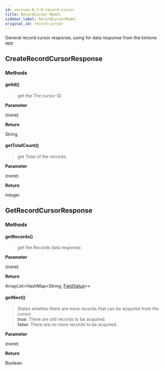 ```yaml
---
id: version-0.3.0-record-cursor
title: RecordCursor Model
sidebar_label: RecordCursorModel
original_id: record-cursor
---
```


General record cursor response, using for data response from the kintone app

## CreateRecordCursorResponse

### Methods

#### getId()

> get the The cursor ID.

**Parameter**

(none)

**Return**

String

#### getTotalCount()

> get Total of the records.

**Parameter**

(none)

**Return**

Integer

## GetRecordCursorResponse

### Methods

#### getRecords()

> get the Records data response.

**Parameter**

(none)

**Return**

ArrayList<HashMap<String, [FieldValue](../record/record-field-model#fieldvalue)\>\>

#### getNext()

> States whether there are more records that can be acquired from the cursor. <br>
<b>true</b>: There are still records to be acquired.<br>
<b>false</b>: There are no more records to be acquired.

**Parameter**

(none)

**Return**

Boolean
